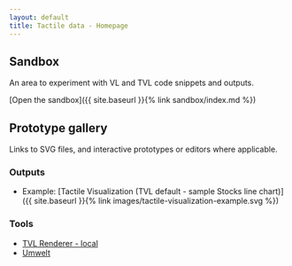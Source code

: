 ```yaml
---
layout: default
title: Tactile data - Homepage
---
```


## Sandbox

An area to experiment with VL and TVL code snippets and outputs.

[Open the sandbox]({{ site.baseurl }}{% link sandbox/index.md %})

## Prototype gallery

Links to SVG files, and interactive prototypes or editors where applicable.

### Outputs

- Example: [Tactile Visualization (TVL default - sample Stocks line chart)]({{ site.baseurl }}{% link images/tactile-visualization-example.svg %})

### Tools

- <a target="_blank" rel="noopenner noreferrer" href="http://localhost:9000">TVL Renderer - local</a>
- <a target="_blank" rel="noopenner noreferrer" href="https://mitvis.github.io/umwelt/editor/">Umwelt</a>
